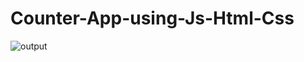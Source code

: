 # Counter-App-using-Js-Html-Css
![output](https://user-images.githubusercontent.com/122848080/222905534-a592e78a-893d-4938-bc75-989124c37375.png)
